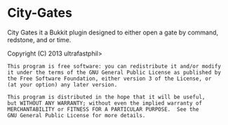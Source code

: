 City-Gates
==========

 City Gates it a Bukkit plugin designed to either open a gate by command, redstone, and or time.
 
 Copyright (C) 2013  ultrafastphil>

    This program is free software: you can redistribute it and/or modify
    it under the terms of the GNU General Public License as published by
    the Free Software Foundation, either version 3 of the License, or
    (at your option) any later version.

    This program is distributed in the hope that it will be useful,
    but WITHOUT ANY WARRANTY; without even the implied warranty of
    MERCHANTABILITY or FITNESS FOR A PARTICULAR PURPOSE.  See the
    GNU General Public License for more details.
